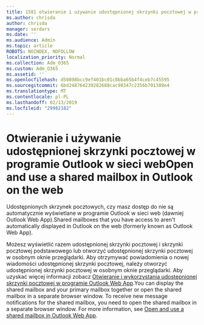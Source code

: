```yaml
---
title: 1581 otwieranie i używanie udostępnionej skrzynki pocztowej w programie Outlook w sieci web
ms.author: chrisda
author: chrisda
manager: serdars
ms.date: ''
ms.audience: Admin
ms.topic: article
ROBOTS: NOINDEX, NOFOLLOW
localization_priority: Normal
ms.collection: Adm_O365
ms.custom: Adm_O365
ms.assetid: ''
ms.openlocfilehash: d50898bcc9ef401bc01c8bba65b4f4ceb7c45595
ms.sourcegitcommit: 6bd248764239282688cac98347c2356b701389e4
ms.translationtype: MT
ms.contentlocale: pl-PL
ms.lasthandoff: 02/13/2019
ms.locfileid: "29982182"
---
```

# <a name="open-and-use-a-shared-mailbox-in-outlook-on-the-web"></a><span data-ttu-id="c5056-102">Otwieranie i używanie udostępnionej skrzynki pocztowej w programie Outlook w sieci web</span><span class="sxs-lookup"><span data-stu-id="c5056-102">Open and use a shared mailbox in Outlook on the web</span></span>

<span data-ttu-id="c5056-103">Udostępnionych skrzynek pocztowych, czy masz dostęp do nie są automatycznie wyświetlane w programie Outlook w sieci web (dawniej Outlook Web App).</span><span class="sxs-lookup"><span data-stu-id="c5056-103">Shared mailboxes that you have access to aren't automatically displayed in Outlook on the web (formerly known as Outlook Web App).</span></span>

<span data-ttu-id="c5056-p101">Możesz wyświetlić razem udostępnionej skrzynki pocztowej i skrzynki pocztowej podstawowego lub otworzyć udostępnionej skrzynki pocztowej w osobnym oknie przeglądarki. Aby otrzymywać powiadomienia o nowej wiadomości udostępnionej skrzynki pocztowej, należy otworzyć udostępnionej skrzynki pocztowej w osobnym oknie przeglądarki. Aby uzyskać więcej informacji zobacz [Otwieranie i wykorzystania udostępnionej skrzynki pocztowej w programie Outlook Web App](https://support.office.com/article/BC127866-42BE-4DE7-92AE-1EF2F787FD5C).</span><span class="sxs-lookup"><span data-stu-id="c5056-p101">You can display the shared mailbox and your primary mailbox together or open the shared mailbox in a separate browser window. To receive new message notifications for the shared mailbox, you need to open the shared mailbox in a separate browser window. For more information, see [Open and use a shared mailbox in Outlook Web App](https://support.office.com/article/BC127866-42BE-4DE7-92AE-1EF2F787FD5C).</span></span>
